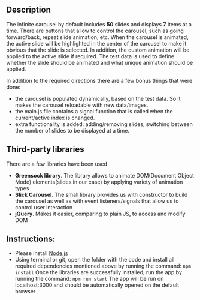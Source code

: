 ## Description
The infinite carousel by default includes **50** slides and displays **7** items at a time.
There are buttons that allow to control the carousel, such as going forward/back, repeat slide animation, etc.
When the carousel is animated, the active slide will be highlighted in the center of the carousel to make it obvious that the slide is selected.
In addition, the custom animation will be applied to the active slide if required. The test data is used to define whether the slide should be animated and what unique animation should be applied.

In addition to the required directions there are a few bonus things that were done:
- the carousel is populated dynamically, based on the test data. So it makes the carousel reloadable with new data/images.
- the main.js file contains a signal function that is called when the current/active index is changed.
- extra functionality is added: adding/removing slides, switching between the number of slides to be displayed at a time.

## Third-party libraries
There are a few libraries have been used
- **Greensock library**. The library allows to animate DOM(Document Object Mode) elements(slides in our case) by applying variety of animation types
- **Slick Carousel**. The small library provides us with constructor to build the carousel as well as with event listeners/signals that allow us to control user interaction
- **jQuery**. Makes it easier, comparing to plain JS, to access and modify DOM

## Instructions:
- Please install [Node.js](https://nodejs.org/en/)
- Using terminal or git, open the folder with the code and install all required dependencies mentioned above by running the command:
```npm install```
Once the libraries are successfully installed, run the app by running the command:
```npm run start```
The app will be run on localhost:3000 and should be automatically opened on the default browser
